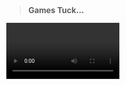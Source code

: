 <h2><blockquote>Games Tuck...</blockquote></h2>

<video> 
   <source src="video_.mkv" type="video/mkv">
<video>

<br>
<h1> About The Game</h1> 
<blockquote>
You can play a variety of games with Python, one of the games that you can play interestingly in the terminal.
<br> 
Games 

 + Cat Game  & fun games search cat
 + Guess number  &  Guess numbers! fun
 + Name Games  &  games names ! to
 + Multiplication table & Multiplication + number
 + Multiplication 3 & Multiplication to power 3
 + Muangin & mingin the number
 + Duplicate & Find the number of duplicate numbers


</blockquote>
<h1>
How to install?
</h1>
   <b>GITHUB</b> 

      https://github.com/AhSiber/games_tuck
   
   <b>SSH</b>

      git@github.com:AhSiber/games_tuck

   <b>CLI</b>

      gh repo clone AhSiber/games_tuck

